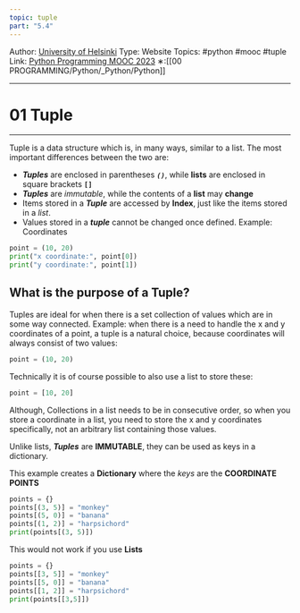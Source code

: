 ```yaml
---
topic: tuple
part: "5.4"
---
```

Author: [University of Helsinki](https://programming-23.mooc.fi/)
Type: Website
Topics: #python #mooc #tuple
Link: [Python Programming MOOC 2023](https://programming-23.mooc.fi/)
∗:[[00 PROGRAMMING/Python/_Python/Python]] 

---
# 01 Tuple

--- 
Tuple is a data structure which is, in many ways, similar to a list. The most important differences between the two are:

- ___Tuples___ are enclosed in parentheses ___`()`___, while __lists__ are enclosed in square brackets __`[]`__
- ___Tuples___ are _immutable_, while the contents of a __list__ may __change__
- Items stored in a ___Tuple___ are accessed by __Index__, just like the items stored in a _list_.
- Values stored in a ___tuple___ cannot be changed once defined.
Example: Coordinates

```python
point = (10, 20)
print("x coordinate:", point[0])
print("y coordinate:", point[1])
```


## What is the purpose of a Tuple?
Tuples are ideal for when there is a set collection of values which are in some way connected.
Example:
	when there is a need to handle the x and y coordinates of a point, a tuple is a natural choice, because coordinates will always consist of two values:

```python
point = (10, 20)
```

Technically it is of course possible to also use a list to store these:

```python
point = [10, 20]
```
Although, Collections in a list needs to be in consecutive order, so when you store a coordinate in a list, you need to store the x and y coordinates specifically, not an arbitrary list containing those values.

Unlike lists, ___Tuples___ are __IMMUTABLE__, they can be used as keys in a dictionary.

This example creates a __Dictionary__ where the _keys_ are the __COORDINATE POINTS__
```python
points = {}
points[(3, 5)] = "monkey"
points[(5, 0)] = "banana"
points[(1, 2)] = "harpsichord"
print(points[(3, 5)])
```
This would not work if you use __Lists__
```python
points = {}
points[[3, 5]] = "monkey"
points[[5, 0]] = "banana"
points[[1, 2]] = "harpsichord"
print(points[[3,5]])
```



